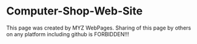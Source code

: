# Computer-Shop-Web-Site
This page was created by MYZ WebPages. Sharing of this page by others on any platform including github is FORBIDDEN!!!
